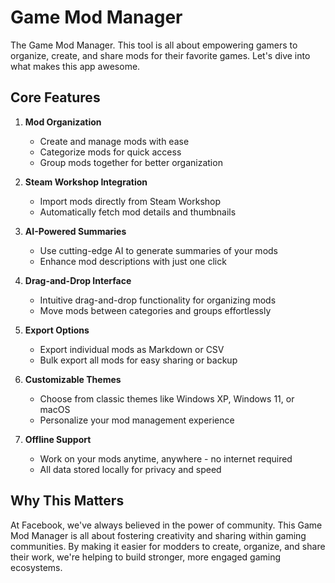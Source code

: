 # Game Mod Manager

The Game Mod Manager. This tool is all about empowering gamers to organize, create, and share mods for their favorite games. Let's dive into what makes this app awesome.

## Core Features

1. **Mod Organization**
   - Create and manage mods with ease
   - Categorize mods for quick access
   - Group mods together for better organization

2. **Steam Workshop Integration**
   - Import mods directly from Steam Workshop
   - Automatically fetch mod details and thumbnails

3. **AI-Powered Summaries**
   - Use cutting-edge AI to generate summaries of your mods
   - Enhance mod descriptions with just one click

4. **Drag-and-Drop Interface**
   - Intuitive drag-and-drop functionality for organizing mods
   - Move mods between categories and groups effortlessly

5. **Export Options**
   - Export individual mods as Markdown or CSV
   - Bulk export all mods for easy sharing or backup

6. **Customizable Themes**
   - Choose from classic themes like Windows XP, Windows 11, or macOS
   - Personalize your mod management experience

7. **Offline Support**
   - Work on your mods anytime, anywhere - no internet required
   - All data stored locally for privacy and speed

## Why This Matters

At Facebook, we've always believed in the power of community. This Game Mod Manager is all about fostering creativity and sharing within gaming communities. By making it easier for modders to create, organize, and share their work, we're helping to build stronger, more engaged gaming ecosystems.